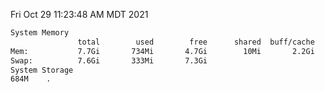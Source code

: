 Fri Oct 29 11:23:48 AM MDT 2021
```bash
System Memory
               total        used        free      shared  buff/cache   available
Mem:           7.7Gi       734Mi       4.7Gi        10Mi       2.2Gi       6.6Gi
Swap:          7.6Gi       333Mi       7.3Gi
System Storage
684M	.
```
